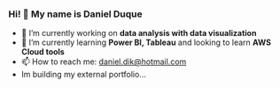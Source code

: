 ### Hi! 👋 My name is Daniel Duque


- 🔭 I’m currently working on **data analysis with data visualization**
- 🌱 I’m currently learning **Power BI, Tableau** and looking to learn **AWS Cloud tools**
- 📫 How to reach me: daniel.dik@hotmail.com
- Im building my external portfolio...

